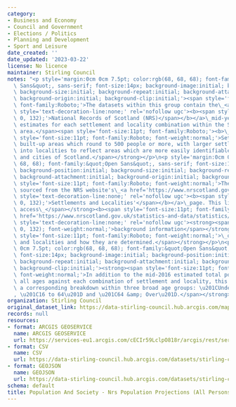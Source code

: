 ```yaml
---
category:
- Business and Economy
- Council and Government
- Elections / Politics
- Planning and Development
- Sport and Leisure
date_created: ''
date_updated: '2023-03-22'
license: No licence
maintainer: Stirling Council
notes: "<p style='margin:0cm 0cm 7.5pt; color:rgb(68, 68, 68); font-family:&quot;Open\
  \ Sans&quot;, sans-serif; font-size:14px; background-image:initial; background-position:initial;\
  \ background-size:initial; background-repeat:initial; background-attachment:initial;\
  \ background-origin:initial; background-clip:initial;'><span style='font-size:11pt;\
  \ font-family:Roboto;'>The datasets within this group contain the\_<a href='https://www.nrscotland.gov.uk/'\
  \ style='text-decoration-line:none;' rel='nofollow ugc'><b><span style='color:rgb(86,\
  \ 0, 132);'>National Records of Scotland (NRS)</span></b></a>\_mid-year population\
  \ estimates for each settlement and locality combination within the Stirling Council\
  \ area.</span><span style='font-size:11pt; font-family:Roboto;'><b>\_</b></span><strong><span\
  \ style='font-size:11pt; font-family:Roboto; font-weight:normal;'>Settlements are\
  \ built-up areas which round to 500 people or more, with larger settlements divided\
  \ into localities to reflect areas which are more easily identifiable as the towns\
  \ and cities of Scotland.</span></strong></p>\n<p style='margin:0cm 0cm 7.5pt; color:rgb(68,\
  \ 68, 68); font-family:&quot;Open Sans&quot;, sans-serif; font-size:14px; background-image:initial;\
  \ background-position:initial; background-size:initial; background-repeat:initial;\
  \ background-attachment:initial; background-origin:initial; background-clip:initial;'><strong><span\
  \ style='font-size:11pt; font-family:Roboto; font-weight:normal;'>The datasets are\
  \ sourced from the NRS website's\_<a href='https://www.nrscotland.gov.uk/statistics-and-data/statistics/statistics-by-theme/population/population-estimates/settlements-and-localities'\
  \ style='text-decoration-line:none;' rel='nofollow ugc'><b><span style='color:rgb(86,\
  \ 0, 132);'>Settlements and Localities'</span></b></a>\_page. This link also provides\
  \ access\_</span></strong><b><span style='font-size:11pt; font-family:Roboto;'><a\
  \ href='https://www.nrscotland.gov.uk/statistics-and-data/statistics/statistics-by-theme/population/population-estimates/special-area-population-estimates/settlements-and-localities/background-information'\
  \ style='text-decoration-line:none;' rel='nofollow ugc'><strong><span style='color:rgb(86,\
  \ 0, 132); font-weight:normal;'>background information</span></strong></a></span></b><strong><span\
  \ style='font-size:11pt; font-family:Roboto; font-weight:normal;'>\_on settlements\
  \ and localities and how they are determined.</span></strong></p>\n<p style='margin:0cm\
  \ 0cm 7.5pt; color:rgb(68, 68, 68); font-family:&quot;Open Sans&quot;, sans-serif;\
  \ font-size:14px; background-image:initial; background-position:initial; background-size:initial;\
  \ background-repeat:initial; background-attachment:initial; background-origin:initial;\
  \ background-clip:initial;'><strong><span style='font-size:11pt; font-family:Roboto;\
  \ font-weight:normal;'>In addition to the mid-2016 estimated total population for\
  \ all ages against each combination of settlement and locality, this dataset provides\
  \ a corresponding breakdown within three broad age groups: \u201CUnder 16\u201D\
  , \u201C16 to 64\u201D and \u201C64 &amp; Over\u201D.</span></strong></p>"
organization: Stirling Council
original_dataset_link: https://data-stirling-council.hub.arcgis.com/maps/stirling-council::population-and-society-nrs-population-projections-all-persons-2016
records: null
resources:
- format: ARCGIS GEOSERVICE
  name: ARCGIS GEOSERVICE
  url: https://services-eu1.arcgis.com/cECIr59LclpO818r/arcgis/rest/services/population%20and%20society%20-%20nrs%20population%20projections%20(all%202016)/FeatureServer/0
- format: CSV
  name: CSV
  url: https://data-stirling-council.hub.arcgis.com/datasets/stirling-council::population-and-society-nrs-population-projections-all-persons-2016.csv?outSR=%7B%22latestWkid%22%3A3857%2C%22wkid%22%3A102100%7D
- format: GEOJSON
  name: GEOJSON
  url: https://data-stirling-council.hub.arcgis.com/datasets/stirling-council::population-and-society-nrs-population-projections-all-persons-2016.geojson?outSR=%7B%22latestWkid%22%3A3857%2C%22wkid%22%3A102100%7D
schema: default
title: Population And Society - Nrs Population Projections (All Persons 2016)
---
```

